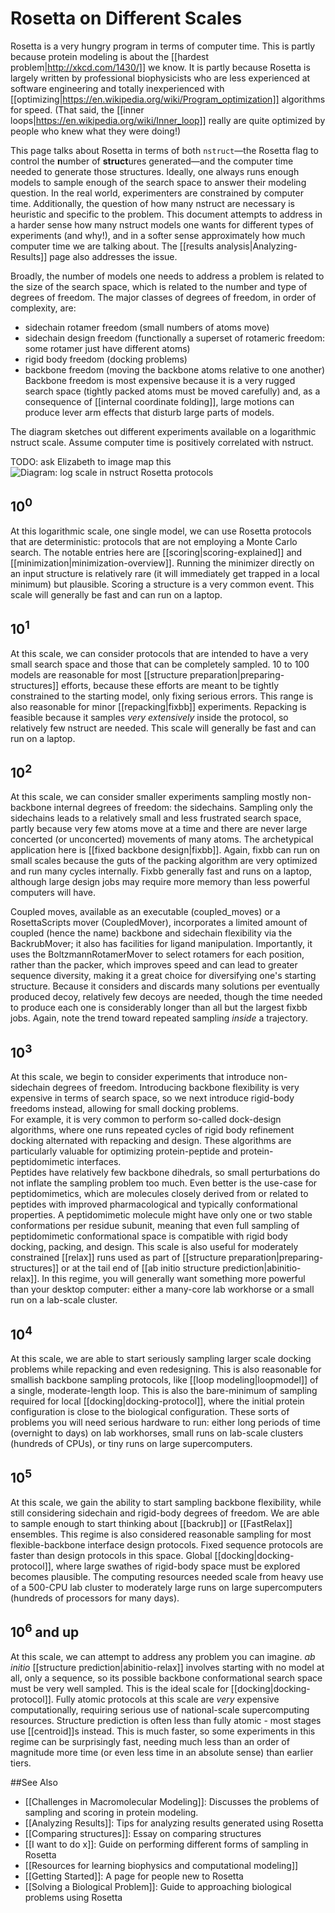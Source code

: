 # Rosetta on Different Scales

Rosetta is a very hungry program in terms of computer time.
This is partly because protein modeling is about the [[hardest problem|http://xkcd.com/1430/]] we know.
It is partly because Rosetta is largely written by professional biophysicists who are less experienced at software engineering and totally inexperienced with [[optimizing|https://en.wikipedia.org/wiki/Program_optimization]] algorithms for speed.
(That said, the [[inner loops|https://en.wikipedia.org/wiki/Inner_loop]] really are quite optimized by people who knew what they were doing!)

This page talks about Rosetta in terms of both `nstruct`—the Rosetta flag to control the **n**umber of **struct**ures generated—and the computer time needed to generate those structures.
Ideally, one always runs enough models to sample enough of the search space to answer their modeling question.
In the real world, experimenters are constrained by computer time.
Additionally, the question of how many nstruct are necessary is heuristic and specific to the problem.
This document attempts to address in a harder sense how many nstruct models one wants for different types of experiments (and why!), and in a softer sense approximately how much computer time we are talking about.
The [[results analysis|Analyzing-Results]] page also addresses the issue.

Broadly, the number of models one needs to address a problem is related to the size of the search space, which is related to the number and type of degrees of freedom.
The major classes of degrees of freedom, in order of complexity, are:
* sidechain rotamer freedom (small numbers of atoms move)
* sidechain design freedom (functionally a superset of rotameric freedom: some rotamer just have different atoms)
* rigid body freedom (docking problems)
* backbone freedom (moving the backbone atoms relative to one another)
Backbone freedom is most expensive because it is a very rugged search space (tightly packed atoms must be moved carefully) and, as a consequence of [[internal coordinate folding]], large motions can produce lever arm effects that disturb large parts of models.

The diagram sketches out different experiments available on a logarithmic nstruct scale.
Assume computer time is positively correlated with nstruct.

TODO: ask Elizabeth to image map this
![Diagram: log scale in nstruct Rosetta protocols](nstruct_scale.png "log scale in nstruct Rosetta protocols")

10<sup>0</sup>
------------------
At this logarithmic scale, one single model, we can use Rosetta protocols that are deterministic: protocols that are not employing a Monte Carlo search.
The notable entries here are [[scoring|scoring-explained]] and [[minimization|minimization-overview]].
Running the minimizer directly on an input structure is relatively rare (it will immediately get trapped in a local minimum) but plausible.
Scoring a structure is a very common event.
This scale will generally be fast and can run on a laptop.

10<sup>1</sup>
------------------
At this scale, we can consider protocols that are intended to have a very small search space and those that can be completely sampled.
10 to 100 models are reasonable for most [[structure preparation|preparing-structures]] efforts, because these efforts are meant to be tightly constrained to the starting model, only fixing serious errors.
This range is also reasonable for minor [[repacking|fixbb]] experiments.
Repacking is feasible because it samples *very extensively* inside the protocol, so relatively few nstruct are needed.
This scale will generally be fast and can run on a laptop.

10<sup>2</sup>
------------------
At this scale, we can consider smaller experiments sampling mostly non-backbone internal degrees of freedom: the sidechains.
Sampling only the sidechains leads to a relatively small and less frustrated search space, partly because very few atoms move at a time and there are never large concerted (or unconcerted) movements of many atoms.
The archetypical application here is [[fixed backbone design|fixbb]].
Again, fixbb can run on small scales because the guts of the packing algorithm are very optimized and run many cycles internally.
Fixbb generally fast and runs on a laptop, although large design jobs may require more memory than less powerful computers will have.

Coupled moves, available as an executable (coupled_moves) or a RosettaScripts mover (CoupledMover), incorporates a limited amount of coupled (hence the name) backbone and sidechain flexibility via the BackrubMover; it also has facilities for ligand manipulation.
Importantly, it uses the BoltzmannRotamerMover to select rotamers for each position, rather than the packer, which improves speed and can lead to greater sequence diversity, making it a great choice for diversifying one's starting structure.
Because it considers and discards many solutions per eventually produced decoy, relatively few decoys are needed, though the time needed to produce each one is considerably longer than all but the largest fixbb jobs.
Again, note the trend toward repeated sampling *inside* a trajectory.

10<sup>3</sup>
------------------
At this scale, we begin to consider experiments that introduce non-sidechain degrees of freedom.
Introducing backbone flexibility is very expensive in terms of search space, so we next introduce rigid-body freedoms instead, allowing for small docking problems.  
For example, it is very common to perform so-called dock-design algorithms, where one runs repeated cycles of rigid body refinement docking alternated with repacking and design.
These algorithms are particularly valuable for optimizing protein-peptide and protein-peptidomimetic interfaces.  
Peptides have relatively few backbone dihedrals, so small perturbations do not inflate the sampling problem too much.
Even better is the use-case for peptidomimetics, which are molecules closely derived from or related to peptides with improved pharmacological and typically conformational properties.
A peptidomimetic molecule might have only one or two stable conformations per residue subunit, meaning that even full sampling of peptidomimetic conformational space is compatible with rigid body docking, packing, and design.
This scale is also useful for moderately constrained [[relax]] runs used as part of [[structure preparation|preparing-structures]] or at the tail end of [[ab initio structure prediction|abinitio-relax]].
In this regime, you will generally want something more powerful than your desktop computer: either a many-core lab workhorse or a small run on a lab-scale cluster.

10<sup>4</sup>
------------------
At this scale, we are able to start seriously sampling larger scale docking problems while repacking and even redesigning.
This is also reasonable for smallish backbone sampling protocols, like [[loop modeling|loopmodel]] of a single, moderate-length loop.
This is also the bare-minimum of sampling required for local [[docking|docking-protocol]], where the initial protein configuration is close to the biological configuration.
These sorts of problems you will need serious hardware to run: either long periods of time (overnight to days) on lab workhorses, small runs on lab-scale clusters (hundreds of CPUs), or tiny runs on large supercomputers.

10<sup>5</sup>
------------------
At this scale, we gain the ability to start sampling backbone flexibility, while still considering sidechain and rigid-body degrees of freedom.
We are able to sample enough to start thinking about [[backrub]] or [[FastRelax]] ensembles.
This regime is also considered reasonable sampling for most flexible-backbone interface design protocols.
Fixed sequence protocols are faster than design protocols in this space.
Global [[docking|docking-protocol]], where large swathes of rigid-body space must be explored becomes plausible.
The computing resources needed scale from heavy use of a 500-CPU lab cluster to moderately large runs on large supercomputers (hundreds of processors for many days).

10<sup>6</sup> and up
------------------
At this scale, we can attempt to address any problem you can imagine.
_ab initio_ [[structure prediction|abinitio-relax]] involves starting with no model at all, only a sequence, so its possible backbone conformational search space must be very well sampled.
This is the ideal scale for [[docking|docking-protocol]].
Fully atomic protocols at this scale are *very* expensive computationally, requiring serious use of national-scale supercomputing resources.
Structure prediction is often less than fully atomic - most stages use [[centroid]]s instead.
This is much faster, so some experiments in this regime can be surprisingly fast, needing much less than an order of magnitude more time (or even less time in an absolute sense) than earlier tiers.

##See Also

* [[Challenges in Macromolecular Modeling]]: Discusses the problems of sampling and scoring in protein modeling.
* [[Analyzing Results]]: Tips for analyzing results generated using Rosetta
* [[Comparing structures]]: Essay on comparing structures
* [[I want to do x]]: Guide on performing different forms of sampling in Rosetta
* [[Resources for learning biophysics and computational modeling]]
* [[Getting Started]]: A page for people new to Rosetta
* [[Solving a Biological Problem]]: Guide to approaching biological problems using Rosetta
